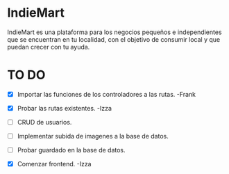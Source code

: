 # IndieMart
IndieMart es una plataforma para los negocios pequeños e independientes que se encuentran en tu localidad, con el objetivo de consumir local y que puedan crecer con tu ayuda.
# TO DO
- [x] Importar las funciones de los controladores a las rutas. -Frank
- [x] Probar las rutas existentes. -Izza
- [ ] CRUD de usuarios.
- [ ] Implementar subida de imagenes a la base de datos.
- [ ] Probar guardado en la base de datos.
- [x] Comenzar frontend. -Izza


